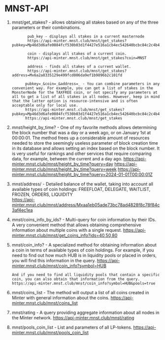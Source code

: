 # MNST-API

1) mnst/get_stakes?   - allows obtaining all stakes based on any of the three parameters or their combinations.

              pub_key - displays all stakes in a current masternode
              https://api-minter.mnst.club/mnst/get_stakes?pubkey=Mp46d3d6afe0084fcf530b03d1f4427e516a1cb4ec542640bcbc84c2c4b4f53c1
   
              coin - displays all stakes of a current coin.
              https://api-minter.mnst.club/mnst/get_stakes?coin=MNST

              address - finds all stakes of a current wallet.
              https://api-minter.mnst.club/mnst/get_stakes?address=Mx6a2a8335129e499fcd006da9ef1b9896b2c101fd

             pubkey=_&coin=_&address=_ - You can combine parameters in any convenient way. For example, you can get a list of stakes in the MonsterNode for the TAXFREE coin, or not specify any parameters at all to get a list of all stakes in all nodes. However, keep in mind that the latter option is resource-intensive and is often acceptable only for local use.
             https://api-minter.mnst.club/mnst/get_stakes?pubkey=Mp46d3d6afe0084fcf530b03d1f4427e516a1cb4ec542640bcbc84c2c4b4f53c13&coin=TAXFREE
             https://api-minter.mnst.club/mnst/get_stakes

2) mnst/height_by_time? - One of my favorite methods allows determining the block number that was a day or a week ago, or on January 1st at 00:00:01. The method frees up a considerable amount of resources needed to store the seemingly useless parameter of block creation time in its database and allows setting an index based on the block number. It is very useful for rankings and other services that require comparing data, for example, between the current and a day ago.
            https://api-minter.mnst.club/mnst/height_by_time?query=day
            https://api-minter.mnst.club/mnst/height_by_time?query=week
            https://api-minter.mnst.club/mnst/height_by_time?query=2024-01-01T00:00:01Z

3) mnst/address/ - Detailed balance of the wallet, taking into account all available types of coin holdings: FREEFLOAT, DELEGATE, WAITLIST, FROZEN, ORDERS, LIQUIDITY        
            https://api-minter.mnst.club/mnst/address/Mxaa1eb05ade73bc78ad4828f8c78f84c3af4ec1ea

4) mnst/coins_info_by_ids? - Multi-query for coin information by their IDs. A very convenient method that allows obtaining comprehensive information about multiple coins with a single request.
            https://api-minter.mnst.club/mnst/get_coins_info?ids=40,50,80
   
5) mnst/coin_info? - A specialized method for obtaining information about a coin in terms of available types of coin holdings. For example, if you need to find out how much HUB is in liquidity pools or placed in orders, you will find this information in the query.
       https://api-minter.mnst.club/mnst/coin_info?symbol=HUB

       And if you need to find all liquidity pools that contain a specific coin, you can also obtain that information from the query.
       https://api-minter.mnst.club/mnst/coin_info?symbol=HUB&pools=true
   
6) mnst/coins_list - The method will output a list of all coins created in Minter with general information about the coins.
        https://api-minter.mnst.club/mnst/coins_list

7) mnst/rating - A query providing aggregate information about all nodes in the Minter network.
        https://api-minter.mnst.club/mnst/rating
8) mnst/pools_coin_list -  List and parameters of all LP-tokens.
        https://api-minter.mnst.club/mnst/pools_coin_list

